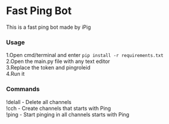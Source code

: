 # Fast Ping Bot
This is a fast ping bot made by iPig
### Usage
1.Open cmd/terminal and enter `pip install -r requirements.txt`  
2.Open the main.py file with any text editor  
3.Replace the token and pingroleid  
4.Run it 
### Commands
!delall - Delete all channels  
!cch <amount> - Create channels that starts with Ping  
!ping - Start pinging in all channels starts with Ping  
